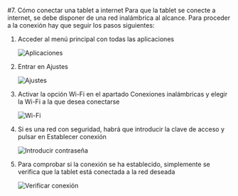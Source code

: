 #7. Cómo conectar una tablet a internet
Para que la tablet se conecte a internet, se debe disponer de una red inalámbrica al alcance.
Para proceder a la conexión hay que seguir los pasos siguientes:

1. Acceder al menú principal con todas las aplicaciones

	![Aplicaciones](../images/wifi/aplications.png "Aplicaciones")

2. Entrar en Ajustes

	![Ajustes](../images/wifi/settings.png "Ajustes")

3. Activar la opción Wi-Fi en el apartado Conexiones inalámbricas y elegir la Wi-Fi a la que desea conectarse

	![Wi-Fi](../images/wifi/wi_fi.png "Wi-Fi")

4. Si es una red con seguridad, habrá que introducir la clave de acceso y pulsar en Establecer conexión

	![Introducir contraseña](../images/wifi/set_password.png "Introducir contraseña")

5. Para comprobar si la conexión se ha establecido, simplemente se verifica que la tablet está conectada a la red deseada

	![Verificar conexión](../images/wifi/connect_ok.png "Verificar conexión")